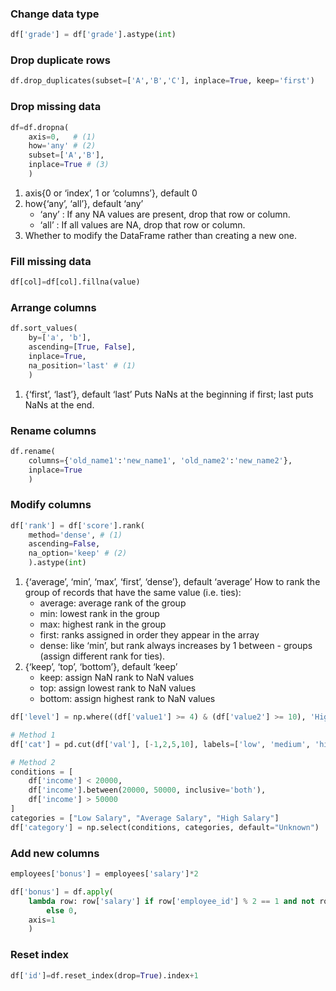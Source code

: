 
### Change data type

```python title='from char to int'
df['grade'] = df['grade'].astype(int)
```

### Drop duplicate rows

```py
df.drop_duplicates(subset=['A','B','C'], inplace=True, keep='first')
```

### Drop missing data

```py
df=df.dropna(
    axis=0,   # (1)
    how='any' # (2)
    subset=['A','B'],
    inplace=True # (3)
    )
```

1.  axis{0 or ‘index’, 1 or ‘columns’}, default 0
2.  how{‘any’, ‘all’}, default ‘any’
    - ‘any’ : If any NA values are present, drop that row or column.
    - ‘all’ : If all values are NA, drop that row or column.
3.  Whether to modify the DataFrame rather than creating a new one.

### Fill missing data

```py
df[col]=df[col].fillna(value)
```

### Arrange columns

``` py
df.sort_values(
    by=['a', 'b'],
    ascending=[True, False],
    inplace=True,
    na_position='last' # (1)
    )
```

1.  {‘first’, ‘last’}, default ‘last’
    Puts NaNs at the beginning if first; last puts NaNs at the end.


### Rename columns

```py
df.rename(
    columns={'old_name1':'new_name1', 'old_name2':'new_name2'},
    inplace=True
    )
```

### Modify columns

```python title='compute rank'
df['rank'] = df['score'].rank(
    method='dense', # (1)
    ascending=False,
    na_option='keep' # (2)
    ).astype(int)
```

1.  {‘average’, ‘min’, ‘max’, ‘first’, ‘dense’}, default ‘average’
How to rank the group of records that have the same value (i.e. ties):
    - average: average rank of the group
    - min: lowest rank in the group
    - max: highest rank in the group
    - first: ranks assigned in order they appear in the array
    - dense: like ‘min’, but rank always increases by 1 between - groups (assign different rank for ties).
2.  {‘keep’, ‘top’, ‘bottom’}, default ‘keep’
    - keep: assign NaN rank to NaN values
    - top: assign lowest rank to NaN values
    - bottom: assign highest rank to NaN values

```py title='create new column based on condition'
df['level'] = np.where((df['value1'] >= 4) & (df['value2'] >= 10), 'High', 'Low')
```

```py title='create new column based on more than one conditions'
# Method 1
df['cat'] = pd.cut(df['val'], [-1,2,5,10], labels=['low', 'medium', 'high'])

# Method 2
conditions = [
    df['income'] < 20000,
    df['income'].between(20000, 50000, inclusive='both'),
    df['income'] > 50000
]
categories = ["Low Salary", "Average Salary", "High Salary"]
df['category'] = np.select(conditions, categories, default="Unknown")
```
### Add new columns
```py
employees['bonus'] = employees['salary']*2
```

```py
df['bonus'] = df.apply(
    lambda row: row['salary'] if row['employee_id'] % 2 == 1 and not row['employee_name'].startswith('M')
        else 0,
    axis=1
    )

```

### Reset index

```py
df['id']=df.reset_index(drop=True).index+1
```